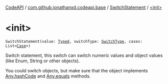 [CodeAPI](../../index.md) / [com.github.jonathanxd.codeapi.base](../index.md) / [SwitchStatement](index.md) / [&lt;init&gt;](.)

# &lt;init&gt;

`SwitchStatement(value: `[`Typed`](../-typed/index.md)`, switchType: `[`SwitchType`](../-switch-type/index.md)`, cases: List<`[`Case`](../-case/index.md)`>)`

Switch statement, this switch can switch numeric values and object values (like Enum, String or other
objects).

You could switch objects, but make sure that the object implements [Any.hashCode](#)
and [Any.equals](#) methods.

